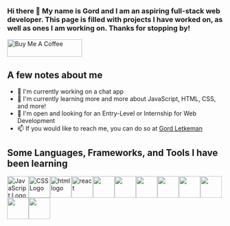 ### Hi there 👋 My name is Gord and I am an aspiring full-stack web developer. This page is filled with projects I have worked on, as well as ones I am working on. Thanks for stopping by!
<a href="https://www.buymeacoffee.com/gjletkeman" target="_blank"><img src="https://cdn.buymeacoffee.com/buttons/default-orange.png" alt="Buy Me A Coffee" height="41" width="174"></a>


## A few notes about me
- 🔭 I'm currently working on a chat app
- 🌱 I'm currently learning more and more about JavaScript, HTML, CSS, and more!
- 💼 I'm open and looking for an Entry-Level or Internship for Web Development
- 📫 If you would like to reach me, you can do so at [Gord Letkeman](mailto:g.j.letkeman@gmail.com)

## Some Languages, Frameworks, and Tools I have been learning
<img src="https://cdn.jsdelivr.net/gh/devicons/devicon/icons/javascript/javascript-plain.svg" alt="JavaScript Logo" width="50" height="50"/><img src="https://cdn.jsdelivr.net/gh/devicons/devicon/icons/css3/css3-original-wordmark.svg" alt="CSS Logo" width="50" height="50"/><img src="https://cdn.jsdelivr.net/gh/devicons/devicon/icons/html5/html5-original-wordmark.svg" alt="html logo" width="50" height="50" /><img src="https://cdn.jsdelivr.net/gh/devicons/devicon/icons/react/react-original-wordmark.svg" alt="react" width="50" height="50"/><img src="https://cdn.jsdelivr.net/gh/devicons/devicon/icons/nodejs/nodejs-plain.svg" width="50" height="50"/><img src="https://cdn.jsdelivr.net/gh/devicons/devicon/icons/postgresql/postgresql-original.svg" width="50" height="50" /><img src="https://cdn.jsdelivr.net/gh/devicons/devicon/icons/nextjs/nextjs-line.svg" width="50" height="50"/><img src="https://cdn.jsdelivr.net/gh/devicons/devicon/icons/ruby/ruby-plain-wordmark.svg" width="50" height="50" /><img src="https://cdn.jsdelivr.net/gh/devicons/devicon/icons/sass/sass-original.svg" width="50" height="50"/><img src="https://cdn.jsdelivr.net/gh/devicons/devicon/icons/express/express-original.svg" width="50" height="50"/><img src="https://cdn.jsdelivr.net/gh/devicons/devicon/icons/ubuntu/ubuntu-plain-wordmark.svg" width="50" height="50"/><img src="https://cdn.jsdelivr.net/gh/devicons/devicon/icons/vagrant/vagrant-original.svg" width="50" height="50"/>



<!--
**rndedg/rndedg** is a ✨ _special_ ✨ repository because its `README.md` (this file) appears on your GitHub profile.

Here are some ideas to get you started:

- 🔭 I’m currently working on ...
- 🌱 I’m currently learning ...
- 👯 I’m looking to collaborate on ...
- 🤔 I’m looking for help with ...
- 💬 Ask me about ...
- 📫 How to reach me: ...
- 😄 Pronouns: ...
- ⚡ Fun fact: ...
-->

